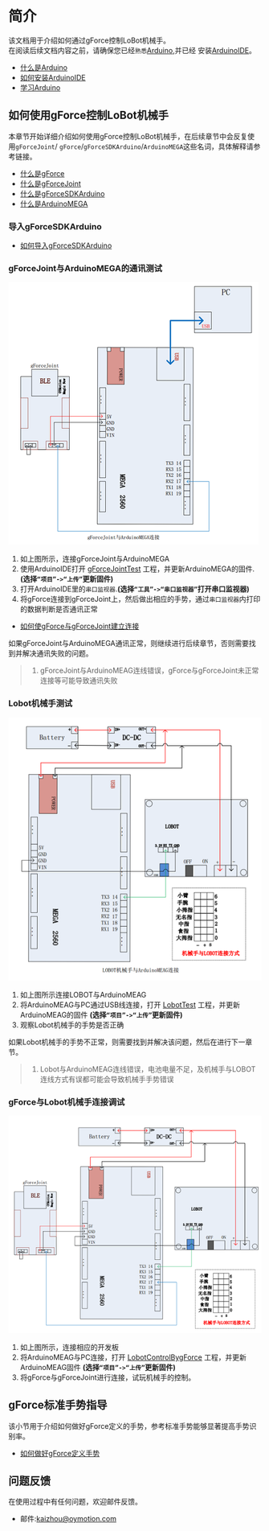 # 简介
该文档用于介绍如何通过gForce控制LoBot机械手。    
在阅读后续文档内容之前，请确保您已经`熟悉`[Arduino](https://www.arduino.cc/),并已经
安装[ArduinoIDE](https://www.arduino.cc/en/Main/Software)。

* [什么是Arduino](https://www.arduino.cc/en/Guide/Introduction)
* [如何安装ArduinoIDE](https://www.arduino.cc/en/Main/Software)
* [学习Arduino](https://www.arduino.cc/en/Reference/HomePage)


## 如何使用gForce控制LoBot机械手
本章节开始详细介绍如何使用gForce控制LoBot机械手，在后续章节中会反复使用`gForceJoint`/
`gForce`/`gForceSDKArduino`/`ArduinoMEGA`这些名词，具体解释请参考链接。
* [什么是gForce](https://oymotion.github.io/doc/gForce100UserGuide/)
* [什么是gForceJoint](https://oymotion.github.io/doc/gForce100EmbeddedSuiteUserGuide/#overview)
* [什么是gForceSDKArduino](https://github.com/oymotion/gForceSDKArduino)
* [什么是ArduinoMEGA](https://www.arduino.cc/en/Main/arduinoBoardMega)

### 导入gForceSDKArduino   

* [如何导入gForceSDKArduino](https://github.com/oymotion/gForceSDKArduino)

### gForceJoint与ArduinoMEGA的通讯测试
![gForceJointPC](gForceJointPC.png)
1. 如上图所示，连接gForceJoint与ArduinoMEGA
2. 使用ArduinoIDE打开
[gForceJointTest](https://github.com/zhoukaisspu/gForceExample/blob/master/LobotControlBygForce/project/gForceJointTest/gForceJointTest.ino)
工程，并更新ArduinoMEGA的固件.**(选择`“项目”->“上传”`更新固件)**
3. 打开ArduinoIDE里的`串口监视器`.**(选择`“工具”->“串口监视器”`打开串口监视器)**
4. 将gForce连接到gForceJoint上，然后做出相应的手势，通过`串口监视器`内打印的数据判断是否通讯正常   


* [如何使gForce与gForceJoint建立连接](https://oymotion.github.io/doc/gForce100EmbeddedSuiteUserGuide/#connecting-gforce-with-gforcejoint)

如果gForceJoint与ArduinoMEGA通讯正常，则继续进行后续章节，否则需要找到并解决通讯失败的问题。

> 1. gForceJoint与ArduinoMEAG连线错误，gForce与gForceJoint未正常连接等可能导致通讯失败




### Lobot机械手测试
![LobotArduinoMEAG](LobotTest.png)
1. 如上图所示连接LOBOT与ArduinoMEAG
2. 将ArduinoMEAG与PC通过USB线连接，打开
[LobotTest](https://github.com/zhoukaisspu/gForceExample/blob/master/LobotControlBygForce/project/LobotTest/LobotTest.ino)
工程，并更新ArduinoMEAG的固件 **(选择`“项目”->“上传”`更新固件)**
3. 观察Lobot机械手的手势是否正确

如果Lobot机械手的手势不正常，则需要找到并解决该问题，然后在进行下一章节。
>1. Lobot与ArduinoMEAG连线错误，电池电量不足，及机械手与LOBOT连线方式有误都可能会导致机械手手势错误

### gForce与Lobot机械手连接调试

![LobotArdusinoMEAG](LobotControl.png)
1. 如上图所示，连接相应的开发板
2. 将ArduinoMEAG与PC连接，打开
[LobotControlBygForce](https://github.com/zhoukaisspu/gForceExample/blob/master/LobotControlBygForce/project/LobotControlBygForce/LobotControlBygForce.ino)
工程，并更新ArduinoMEAG固件 **(选择`“项目”->“上传”`更新固件)**
3. 将gForce与gForceJoint进行连接，试玩机械手的控制。

## gForce标准手势指导
该小节用于介绍如何做好gForce定义的手势，参考标准手势能够显著提高手势识别率。
* [如何做好gForce定义手势](http://video.tudou.com/v/XMjQ2NjgxNzE1Mg==.html)

## 问题反馈
在使用过程中有任何问题，欢迎邮件反馈。
* 邮件:kaizhou@oymotion.com
